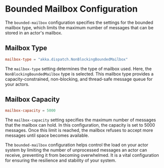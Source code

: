 # Bounded Mailbox Configuration

The `bounded-mailbox` configuration specifies the settings for the bounded mailbox type, which limits the maximum number of messages that can be stored in an actor's mailbox.

## Mailbox Type

```conf
mailbox-type = "akka.dispatch.NonBlockingBoundedMailbox"
```

The `mailbox-type` setting determines the type of mailbox used. Here, the `NonBlockingBoundedMailbox` type is selected. This mailbox type provides a capacity-constrained, non-blocking, and thread-safe message queue for your actors.

## Mailbox Capacity

```conf
mailbox-capacity = 5000
```

The `mailbox-capacity` setting specifies the maximum number of messages that the mailbox can hold. In this configuration, the capacity is set to 5000 messages. Once this limit is reached, the mailbox refuses to accept more messages until space becomes available.

The `bounded-mailbox` configuration helps control the load on your actor system by limiting the number of unprocessed messages an actor can receive, preventing it from becoming overwhelmed. It is a vital configuration for ensuring the resilience and stability of your system.

